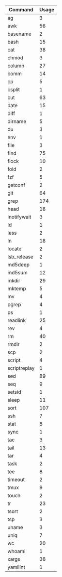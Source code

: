 | Command       | Usage
|-|-|
| ag            | 3      |
| awk           | 56     |
| basename      | 2      |
| bash          | 15     |
| cat           | 38     |
| chmod         | 3      |
| column        | 27     |
| comm          | 14     |
| cp            | 5      |
| csplit        | 1      |
| cut           | 63     |
| date          | 15     |
| diff          | 1      |
| dirname       | 5      |
| du            | 3      |
| env           | 1      |
| file          | 3      |
| find          | 75     |
| flock         | 10     |
| fold          | 2      |
| fzf           | 5      |
| getconf       | 2      |
| git           | 64     |
| grep          | 174    |
| head          | 18     |
| inotifywait   | 3      |
| ld            | 1      |
| less          | 2      |
| ln            | 18     |
| locate        | 2      |
| lsb_release   | 2      |
| md5deep       | 1      |
| md5sum        | 12     |
| mkdir         | 29     |
| mktemp        | 5      |
| mv            | 4      |
| pgrep         | 4      |
| ps            | 1      |
| readlink      | 25     |
| rev           | 4      |
| rm            | 40     |
| rmdir         | 2      |
| scp           | 2      |
| script        | 4      |
| scriptreplay  | 1      |
| sed           | 89     |
| seq           | 9      |
| setsid        | 1      |
| sleep         | 11     |
| sort          | 107    |
| ssh           | 7      |
| stat          | 8      |
| sync          | 1      |
| tac           | 3      |
| tail          | 13     |
| tar           | 4      |
| task          | 2      |
| tee           | 8      |
| timeout       | 2      |
| tmux          | 9      |
| touch         | 2      |
| tr            | 23     |
| tsort         | 2      |
| tsp           | 3      |
| uname         | 3      |
| uniq          | 7      |
| wc            | 20     |
| whoami        | 1      |
| xargs         | 36     |
| yamllint      | 1      |
